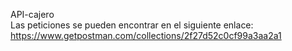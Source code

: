 API-cajero
<br>
Las peticiones se pueden encontrar en el siguiente enlace:
https://www.getpostman.com/collections/2f27d52c0cf99a3aa2a1
